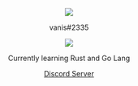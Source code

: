<p align="center">  
<img src="![image](https://user-images.githubusercontent.com/94723553/153312978-8d2f3df9-bb56-415a-b7ca-0d2ca3a0facb.png)">
</p>
<p align="center">
    vanis#2335
<p align="center">  
<img src="https://media.discordapp.net/attachments/932315339293851719/941195947537473557/8C0747ED-969D-48D2-8334-293F29554910.gif">
</p>
<p align="center">
Currently learning Rust and Go Lang
<p align="center">
    <a href="https://discord.gg/VpNn6bJR">Discord Server</a>
